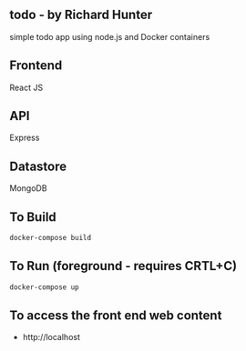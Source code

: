## todo - by Richard Hunter
simple todo app using node.js and Docker containers
## Frontend
React JS
## API
Express
## Datastore
MongoDB

## To Build
```bash
docker-compose build
```

## To Run (foreground - requires CRTL+C)
```bash
docker-compose up
```

## To access the front end web content
* http://localhost



